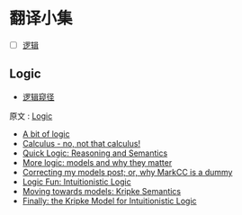 # 翻译小集

- [ ] [逻辑](#Logic)


## Logic
- [逻辑窥径](logic/intro.md)

原文 : [Logic](https://goodmath.blogspot.com/)
- [A bit of logic](http://goodmath.blogspot.com/2006/03/bit-of-logic.html)
- [Calculus - no, not that calculus!](http://goodmath.blogspot.com/2006/03/calculus-no-not-that-calculus_29.html)
- [Quick Logic: Reasoning and Semantics](http://goodmath.blogspot.com/2006/04/quick-logic-reasoning-and-semantics.html)
- [More logic: models and why they matter](http://goodmath.blogspot.com/2006/04/more-logic-models-and-why-they-matter.html)
- [Correcting my models post; or, why MarkCC is a dummy](http://goodmath.blogspot.com/2006/04/correcting-my-models-post-or-why.html)
- [Logic Fun: Intuitionistic Logic](http://goodmath.blogspot.com/2006/05/moving-towards-models-kripke-semantics.html)
- [Moving towards models: Kripke Semantics](http://goodmath.blogspot.com/2006/05/moving-towards-models-kripke-semantics.html)
- [Finally: the Kripke Model for Intuitionistic Logic](http://goodmath.blogspot.com/2006/05/finally-kripke-model-for.html)
